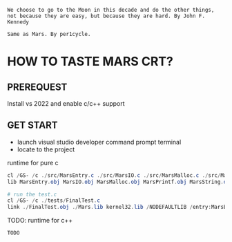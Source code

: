 ```
We choose to go to the Moon in this decade and do the other things, not because they are easy, but because they are hard. By John F. Kennedy

Same as Mars. By per1cycle.
```

# HOW TO TASTE MARS CRT?

## PREREQUEST
Install vs 2022 and enable c/c++ support

## GET START

- launch visual studio developer command prompt terminal 
- locate to the project

runtime for pure c
```powershell
cl /GS- /c ./src/MarsEntry.c ./src/MarsIO.c ./src/MarsMalloc.c ./src/MarsPrintf.c ./src/MarsString.c
lib MarsEntry.obj MarsIO.obj MarsMalloc.obj MarsPrintf.obj MarsString.obj /OUT:Mars.lib

# run the test.c
cl /GS- /c ./tests/FinalTest.c
link ./FinalTest.obj ./Mars.lib kernel32.lib /NODEFAULTLIB /entry:MarsEntry

```

TODO: runtime for c++
```powershell
TODO
```